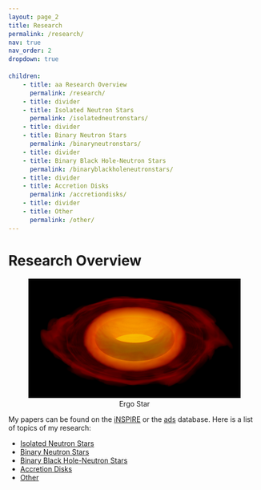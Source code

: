 ```yaml
---
layout: page_2
title: Research
permalink: /research/
nav: true
nav_order: 2
dropdown: true

children:
    - title: aa Research Overview
      permalink: /research/
    - title: divider
    - title: Isolated Neutron Stars
      permalink: /isolatedneutronstars/
    - title: divider
    - title: Binary Neutron Stars
      permalink: /binaryneutronstars/
    - title: divider
    - title: Binary Black Hole-Neutron Stars
      permalink: /binaryblackholeneutronstars/
    - title: divider
    - title: Accretion Disks
      permalink: /accretiondisks/
    - title: divider
    - title: Other
      permalink: /other/
---
```


# Research Overview 

<figure>
    <center>
    <img src="/assets/img/p_eq_rho_t_P_30.png" width="700">
    <figcaption>Ergo Star</figcaption>
    </center>
</figure>


My papers can be found on the [iNSPIRE](https://inspirehep.net/literature?sort=mostrecent&size=25&page=1&q=a%20tsokaros) or the [ads](https://ui.adsabs.harvard.edu/search/q=%20author%3A%22tsokaros%22&sort=date%20desc%2C%20bibcode%20desc&p_=0)
   database.
   Here is a list of topics of my research:
   - [Isolated Neutron Stars](https://tsokaros.github.io/isolatedneutronstars/)
   - [Binary Neutron Stars](https://tsokaros.github.io/binaryneutronstars/)
   - [Binary Black Hole-Neutron Stars](https://tsokaros.github.io/binaryblackholeneutronstars/)    
   - [Accretion Disks](https://tsokaros.github.io/accretiondisks/)
   - [Other](https://tsokaros.github.io/other/)
